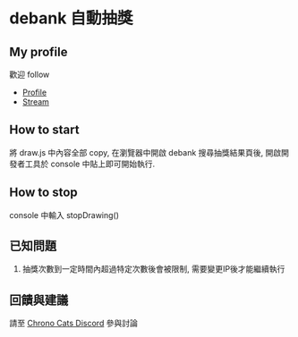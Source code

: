 # debank 自動抽獎

## My profile
歡迎 follow
- [Profile](https://debank.com/profile/0xeb15021d246f43bf452f0364a892cd001b198820)
- [Stream](https://debank.com/profile/0xeb15021d246f43bf452f0364a892cd001b198820/stream)

## How to start
將 draw.js 中內容全部 copy, 在瀏覽器中開啟 debank 搜尋抽獎結果頁後, 開啟開發者工具於 console 中貼上即可開始執行.

## How to stop
console 中輸入 stopDrawing()

## 已知問題
1. 抽獎次數到一定時間內超過特定次數後會被限制, 需要變更IP後才能繼續執行

## 回饋與建議
請至 [Chrono Cats Discord](https://discord.gg/jZynDRaE) 參與討論
